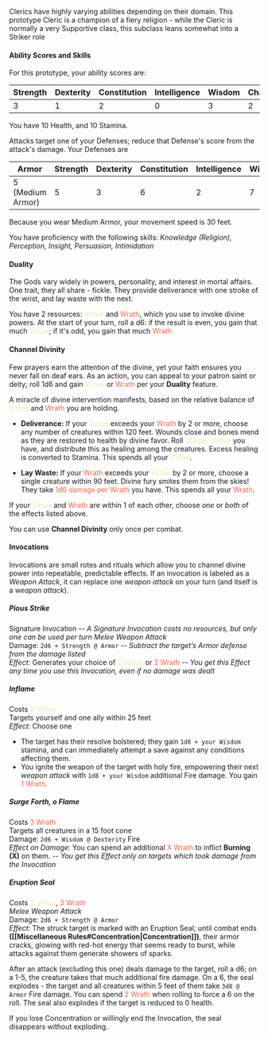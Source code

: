 Clerics have highly varying abilities depending on their domain. This prototype Cleric is a champion of a fiery religion - while the Cleric is normally a very Supportive class, this subclass leans somewhat into a Striker role
#### Ability Scores and Skills
For this prototype, your ability scores are:

| Strength | Dexterity | Constitution | Intelligence | Wisdom | Charisma |
|---|---|---|---|---|---|
|3|1|2|0|3|2|

You have 10 Health, and 10 Stamina.

Attacks target one of your Defenses; reduce that Defense's score from the attack's damage. Your Defenses are

| Armor | Strength | Dexterity | Constitution | Intelligence | Wisdom | Charisma |
|---|---|---|---|---|---|---|
| 5 (Medium Armor)|5|3|6|2|7|4|

Because you wear Medium Armor, your movement speed is 30 feet.

You have proficiency with the following skills:
*Knowledge (Religion), Perception, Insight, Persuasion, Intimidation*
#### Duality
The Gods vary widely in powers, personality, and interest in mortal affairs. One trait, they all share - fickle. They provide deliverance with one stroke of the wrist, and lay waste with the next. 

You have 2 resources: <font style="color:PaleGoldenRod">Virtue</font> and <font style="color:Tomato">Wrath</font>, which you use to invoke divine powers. At the start of your turn, roll a d6: if the result is even, you gain that much <font style="color:PaleGoldenRod">Virtue</font>; if it's odd, you gain that much <font style="color:Tomato">Wrath</font>
#### Channel Divinity
Few prayers earn the attention of the divine, yet your faith ensures you never fall on deaf ears.  As an action, you can appeal to your patron saint or deity; roll 1d6 and gain <font style="color:PaleGoldenRod">Virtue</font> or <font style="color:Tomato">Wrath</font> per your **Duality** feature.

A miracle of divine intervention manifests, based on the relative balance of <font style="color:PaleGoldenRod">Virtue</font> and <font style="color:Tomato">Wrath</font> you are holding.

* **Deliverance:** If your <font style="color:PaleGoldenRod">Virtue</font> exceeds your <font style="color:Tomato">Wrath</font> by 2 or more, choose any number of creatures within 120 feet. Wounds close and bones mend as they are restored to health by divine favor. Roll <font style="color:PaleGoldenRod">1d4 per Virtue</font> you have, and distribute this as healing among the creatures. Excess healing is converted to Stamina. This spends all your <font style="color:PaleGoldenRod">Virtue</font>.

* **Lay Waste:** If your <font style="color:Tomato">Wrath</font> exceeds your <font style="color:PaleGoldenRod">Virtue</font> by 2 or more, choose a single creature within 90 feet. Divine fury smites them from the skies! They take <font style="color:Tomato">1d6 damage per Wrath</font> you have. This spends all your <font style="color:Tomato">Wrath</font>.

If your <font style="color:PaleGoldenRod">Virtue</font> and <font style="color:Tomato">Wrath</font> are within 1 of each other, choose *one* or *both* of the effects listed above.

You can use **Channel Divinity** only once per combat.
#### Invocations
Invocations are small rotes and rituals which allow you to channel divine power into repeatable, predictable effects. If an invocation is labeled as a *Weapon Attack*, it can replace one *weapon attack* on your turn (and itself is a *weapon attack*). 
##### Pious Strike
Signature Invocation  -- *A Signature Invocation costs no resources, but only one can be used per turn* 
*Melee Weapon Attack*  
Damage: `2d6 + Strength @ Armor` -- _Subtract the target’s Armor defense from the damage listed_  
*Effect:* Generates your choice of <font style="color:PaleGoldenRod">2 Virtue</font> or <font style="color:Tomato">2 Wrath</font> -- *You get this Effect any time you use this Invocation, even if no damage was dealt*
##### Inflame
Costs <font style="color:PaleGoldenRod">2 Virtue</font>  
Targets yourself and one ally within 25 feet  
*Effect:* Choose one
* The target has their resolve bolstered; they gain `1d8 + your Wisdom` stamina, and can immediately attempt a save against any conditions affecting them. 
* You ignite the weapon of the target with holy fire, empowering their next *weapon attack* with `1d8 + your Wisdom` additional Fire damage. You gain <font style="color:Tomato">1 Wrath</font>.  
##### Surge Forth, o Flame 
Costs <font style="color:Tomato">3 Wrath</font>   
Targets all creatures in a 15 foot cone  
Damage: `2d6 + Wisdom @ Dexterity` Fire  
*Effect on Damage:* You can spend an additional <font style="color:Tomato">X Wrath</font> to inflict **Burning (X)** on them. -- *You get this Effect only on targets which took damage from the Invocation*  
##### Eruption Seal
Costs <font style="color:PaleGoldenRod">2 Virtue</font>, <font style="color:Tomato">3 Wrath</font>  
*Melee Weapon Attack*  
Damage: `2d6 + Strength @ Armor`  
*Effect*: The struck target is marked with an Eruption Seal; until combat ends **([[Miscellaneous Rules#Concentration|Concentration]])**, their armor cracks, glowing with red-hot energy that seems ready to burst, while attacks against them generate showers of sparks.   

After an attack (excluding this one) deals damage to the target, roll a d6; on a 1-5, the creature takes that much additional fire damage. On a 6, the seal explodes - the target and all creatures within 5 feet of them take `3d8 @ Armor` Fire damage. You can spend <font style="color:Tomato">2 Wrath</font> when rolling to force a 6 on the roll. The seal also explodes if the target is reduced to 0 health. 

If you lose Concentration or willingly end the Invocation, the seal disappears without exploding.